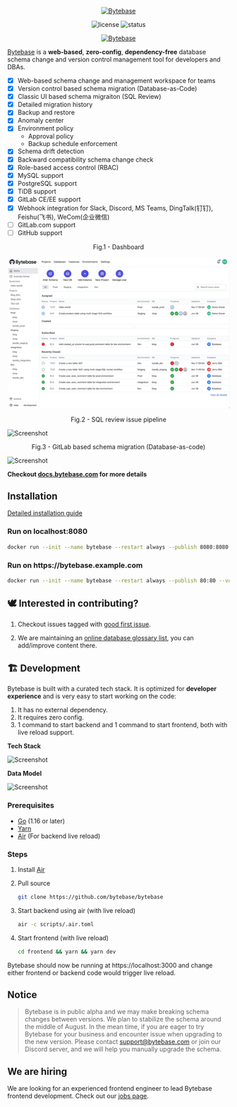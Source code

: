 <p align="center">
<a href="https://bytebase.com"><img alt="Bytebase" src="https://raw.githubusercontent.com/bytebase/bytebase/main/frontend/src/assets/logo.svg" height="56px" /></a>
</p>

<p align="center">
<img alt="license" src="https://img.shields.io/badge/license-Apache_2.0-blue.svg" />
<img alt="status" src="https://img.shields.io/badge/status-alpha-red" />
</p>

<p align="center">
<a href="https://bytebase.com"><img alt="Bytebase" src="https://raw.githubusercontent.com/bytebase/bytebase/main/docs/assets/illustration/main.webp" height="250px" /></a>
</p>

[Bytebase](https://bytebase.com/) is a **web-based**, **zero-config**, **dependency-free** database schema change and version control management tool for developers and DBAs.

- [x] Web-based schema change and management workspace for teams
- [x] Version control based schema migration (Database-as-Code)
- [x] Classic UI based schema migraiton (SQL Review)
- [x] Detailed migration history
- [x] Backup and restore
- [x] Anomaly center
- [x] Environment policy
  - Approval policy
  - Backup schedule enforcement
- [x] Schema drift detection
- [x] Backward compatibility schema change check
- [x] Role-based access control (RBAC)
- [x] MySQL support
- [x] PostgreSQL support
- [x] TiDB support
- [x] GitLab CE/EE support
- [x] Webhook integration for Slack, Discord, MS Teams, DingTalk(钉钉), Feishu(飞书), WeCom(企业微信)
- [ ] GitLab.com support
- [ ] GitHub support

<figcaption align = "center">Fig.1 - Dashboard</figcaption>

![Screenshot](https://raw.githubusercontent.com/bytebase/bytebase/main/docs/assets/overview1.webp)

<figcaption align = "center">Fig.2 - SQL review issue pipeline</figcaption>

![Screenshot](https://raw.githubusercontent.com/bytebase/bytebase/main/docs/assets/overview2.webp)

<figcaption align = "center">Fig.3 - GitLab based schema migration (Database-as-code)</figcaption>

![Screenshot](https://raw.githubusercontent.com/bytebase/bytebase/main/docs/assets/versioncontrol.webp)

**Checkout [docs.bytebase.com](https://docs.bytebase.com) for more details**

## Installation

[Detailed installation guide](https://docs.bytebase.com/install/docker)

### Run on localhost:8080

```bash
docker run --init --name bytebase --restart always --publish 8080:8080 --volume ~/.bytebase/data:/var/opt/bytebase bytebase/bytebase:0.7.0 --data /var/opt/bytebase --host http://localhost --port 8080
```

### Run on ht<span>tps://bytebase.example.com

```bash
docker run --init --name bytebase --restart always --publish 80:80 --volume ~/.bytebase/data:/var/opt/bytebase bytebase/bytebase:0.7.0 --data /var/opt/bytebase --host https://bytebase.example.com --port 80
```

## 🕊 Interested in contributing?

1. Checkout issues tagged with [good first issue](https://github.com/bytebase/bytebase/issues?q=is%3Aissue+is%3Aopen+label%3A%22good+first+issue%22).

1. We are maintaining an [online database glossary list](https://bytebase.com/database-glossary/), you can add/improve content there.

## 🏗 Development

Bytebase is built with a curated tech stack. It is optimized for **developer experience** and is very easy to start working on the code:

1. It has no external dependency.
1. It requires zero config.
1. 1 command to start backend and 1 command to start frontend, both with live reload support.

**Tech Stack**

![Screenshot](https://raw.githubusercontent.com/bytebase/bytebase/main/docs/design/techstack.svg)

**Data Model**

![Screenshot](https://raw.githubusercontent.com/bytebase/bytebase/main/docs/design/datamodel_v1.png)

### Prerequisites

- [Go](https://golang.org/doc/install) (1.16 or later)
- [Yarn](https://yarnpkg.com/getting-started/install)
- [Air](https://github.com/cosmtrek/air#installation) (For backend live reload)

### Steps

1.  Install [Air](https://github.com/cosmtrek/air#installation)

1.  Pull source

    ```bash
    git clone https://github.com/bytebase/bytebase
    ```

1.  Start backend using air (with live reload)

    ```bash
    air -c scripts/.air.toml
    ```

1.  Start frontend (with live reload)

    ```bash
    cd frontend && yarn && yarn dev
    ```

Bytebase should now be running at https://localhost:3000 and change either frontend or backend code would trigger live reload.

## Notice

> Bytebase is in public alpha and we may make breaking schema changes between versions. We plan to stabilize the schema around the middle of August. In the mean time, if you are eager to try Bytebase for your business and encounter
> issue when upgrading to the new version. Please contact support@bytebase.com or join our Discord server, and we will help you manually upgrade the schema.

## We are hiring

We are looking for an experienced frontend engineer to lead Bytebase frontend development. Check out our [jobs page](https://bytebase.com/jobs).
